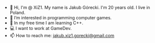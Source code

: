 - 👋 Hi, I'm @ XiZ1. My name is Jakub Górecki. I'm 20 years old. I live in Poland.
- 👀 I’m interested in programming computer games.
- 🌱 In my free time I am learning C++.
- 💻 I want to work at GameDev.
- 📫 How to reach me: jakub.xiz1.gorecki@gmail.com

<!---
XiZ1/XiZ1 is a ✨ special ✨ repository because its `README.md` (this file) appears on your GitHub profile.
You can click the Preview link to take a look at your changes.
--->
